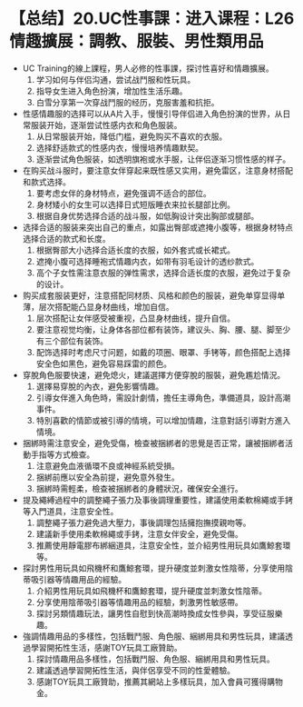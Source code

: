 # 【总结】20.UC性事課：进入课程：L26情趣擴展：調教、服裝、男性類用品

-   UC Training的線上課程，男人必修的性事課，探讨性喜好和情趣擴展。
    1.  学习如何与伴侣沟通，尝试战鬥服和性玩具。
    2.  指导女生进入角色扮演，增加性生活乐趣。
    3.  白雪分享第一次穿战鬥服的经历，克服害羞和抗拒。
-   性感情趣服的选择可以从A片入手，慢慢引导伴侣进入角色扮演的世界，从日常服装开始，逐渐尝试性感内衣和角色服装。
    1.  从日常服装开始，降低门槛，避免购买不喜欢的衣服。
    2.  选择舒适款式的性感内衣，慢慢培养情趣默契。
    3.  逐渐尝试角色服装，如透明旗袍或水手服，让伴侣逐渐习惯性感的样子。
-   在购买战斗服时，要注意女伴穿起来既性感又实用，避免雷区，注意身材搭配和款式选择。
    1.  要考虑女伴的身材特点，避免强调不适合的部位。
    2.  身材矮小的女生可以选择日式短版睡衣来拉长腿部比例。
    3.  根据自身优势选择合适的战斗服，如低胸设计突出胸部或腿部。
-   选择合适的服装来突出自己的重点，如露出臀部或遮掩小腹等，根据身材特点选择合适的款式和长度。
    1.  根据臀部大小选择合适长度的衣服，如外套式或长裙式。
    2.  遮掩小腹可选择睡袍式情趣内衣，如带有羽毛设计的透纱款式。
    3.  高个子女性需注意衣服的弹性需求，选择合适长度的衣服，避免过于复杂的设计。
-   购买成套服装更好，注意搭配同材质、风格和颜色的服装，避免单穿显得单薄，层次搭配能凸显身材曲线，增加自信。
    1.  层次搭配让女伴感受被重视，凸显身材曲线，提升自信。
    2.  要注意视觉均衡，让身体各部位都有装饰，建议头、胸、腰、腿、脚至少有三个部位有装饰。
    3.  配饰选择时考虑尺寸问题，如戴的项圈、眼罩、手铐等，颜色搭配上选择安全色如黑色，避免容易踩雷的颜色。
-   穿脫角色服要快速，避免熄火，建議選擇方便穿脫的服裝，避免尷尬情況。
    1.  選擇易穿脫的內衣，避免影響情趣。
    2.  引導女伴進入角色時，需設計劇情，擔任主導角色，準備道具，設計高潮事件。
    3.  特別喜歡的情節或被引導的情境，可以增加情趣，注意對話引導對方進入情境。
-   捆綁時需注意安全，避免受傷，檢查被捆綁者的思覺是否正常，讓被捆綁者活動手指等方式檢查。
    1.  注意避免血液循環不良或神經系統受損。
    2.  捆綁前應以安全為前提，避免意外發生。
    3.  捆綁時需輕柔，檢查被捆綁者的身體狀況，確保安全進行。
-   提及繩縛過程中的調整繩子張力及事後調理重要性，建議使用柔軟棉繩或手銬等入門道具，注意安全性。
    1.  調整繩子張力避免過大壓力，事後調理包括擁抱撫摸親吻等。
    2.  建議新手使用柔軟棉繩或手銬，注意女伴安全，避免受傷。
    3.  推薦使用靜電膠布綁綑道具，注意安全性，並介紹男性用玩具如鷹鯨套環等。
-   探討男性用玩具如飛機杯和鷹鯨套環，提升硬度並刺激女性陰蒂，分享使用陰蒂吸引器等情趣用品的經驗。
    1.  介紹男性用玩具如飛機杯和鷹鯨套環，提升硬度並刺激女性陰蒂。
    2.  分享使用陰蒂吸引器等情趣用品的經驗，刺激男性敏感帶。
    3.  探討另類情趣玩法，讓男性自慰到快高潮時換成女性參與，享受征服樂趣。
-   強調情趣用品的多樣性，包括戰鬥服、角色服、綑綁用具和男性玩具，建議透過學習開拓性生活，感謝TOY玩具工廠贊助。
    1.  探討情趣用品多樣性，包括戰鬥服、角色服、綑綁用具和男性玩具。
    2.  建議透過學習開拓性生活，與伴侶享受不同的性愛體驗。
    3.  感謝TOY玩具工廠贊助，推薦其網站上多樣玩具，加入會員可獲得購物金。